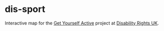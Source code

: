 # dis-sport

Interactive map for the [Get Yourself Active](http://www.getyourselfactive.org/) project at [Disability Rights UK](http://disabilityrightsuk.org).